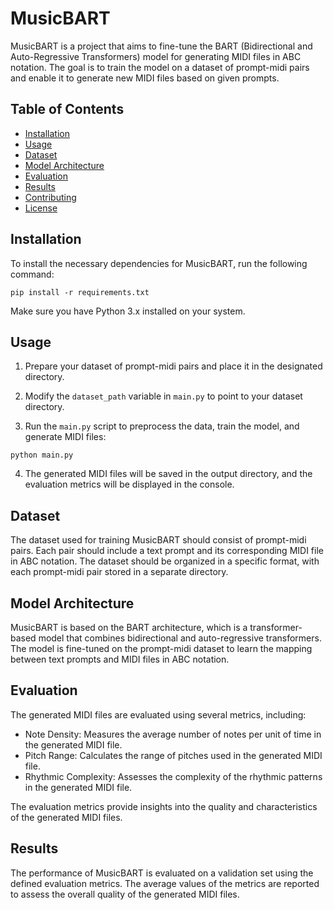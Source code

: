 # MusicBART

MusicBART is a project that aims to fine-tune the BART (Bidirectional and Auto-Regressive Transformers) model for generating MIDI files in ABC notation. The goal is to train the model on a dataset of prompt-midi pairs and enable it to generate new MIDI files based on given prompts.

## Table of Contents
- [Installation](#installation)
- [Usage](#usage)
- [Dataset](#dataset)
- [Model Architecture](#model-architecture)
- [Evaluation](#evaluation)
- [Results](#results)
- [Contributing](#contributing)
- [License](#license)

## Installation

To install the necessary dependencies for MusicBART, run the following command:

```
pip install -r requirements.txt
```

Make sure you have Python 3.x installed on your system.

## Usage

1. Prepare your dataset of prompt-midi pairs and place it in the designated directory.

2. Modify the `dataset_path` variable in `main.py` to point to your dataset directory.

3. Run the `main.py` script to preprocess the data, train the model, and generate MIDI files:

```
python main.py
```

4. The generated MIDI files will be saved in the output directory, and the evaluation metrics will be displayed in the console.

## Dataset

The dataset used for training MusicBART should consist of prompt-midi pairs. Each pair should include a text prompt and its corresponding MIDI file in ABC notation. The dataset should be organized in a specific format, with each prompt-midi pair stored in a separate directory.

## Model Architecture

MusicBART is based on the BART architecture, which is a transformer-based model that combines bidirectional and auto-regressive transformers. The model is fine-tuned on the prompt-midi dataset to learn the mapping between text prompts and MIDI files in ABC notation.

## Evaluation

The generated MIDI files are evaluated using several metrics, including:

- Note Density: Measures the average number of notes per unit of time in the generated MIDI file.
- Pitch Range: Calculates the range of pitches used in the generated MIDI file.
- Rhythmic Complexity: Assesses the complexity of the rhythmic patterns in the generated MIDI file.

The evaluation metrics provide insights into the quality and characteristics of the generated MIDI files.

## Results

The performance of MusicBART is evaluated on a validation set using the defined evaluation metrics. The average values of the metrics are reported to assess the overall quality of the generated MIDI files.
